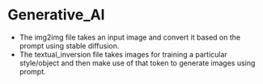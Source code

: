 # Generative_AI


- The img2img file takes an input image and convert it based on the prompt using stable diffusion.
- The textual_inversion file takes images for training a particular style/object and then make use of that token to generate images using prompt.
